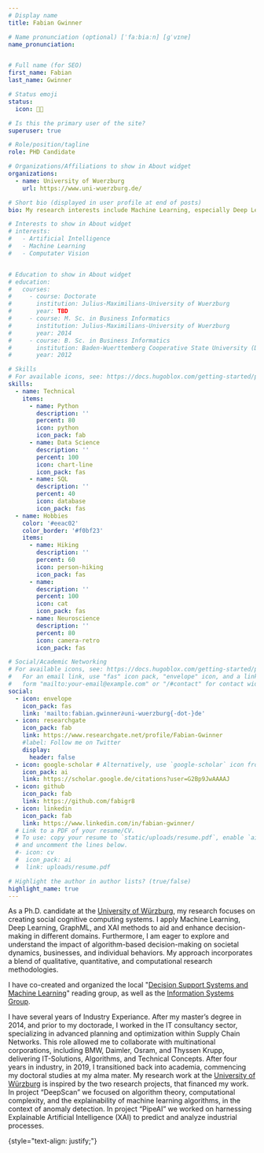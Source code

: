```yaml
---
# Display name
title: Fabian Gwinner

# Name pronunciation (optional) [ˈfaːbiaːn] [ɡˈvɪnɐ]
name_pronunciation: 


# Full name (for SEO)
first_name: Fabian
last_name: Gwinner

# Status emoji
status: 
  icon: 🧑‍🔬

# Is this the primary user of the site?
superuser: true

# Role/position/tagline
role: PHD Candidate

# Organizations/Affiliations to show in About widget
organizations:
  - name: University of Wuerzburg
    url: https://www.uni-wuerzburg.de/

# Short bio (displayed in user profile at end of posts)
bio: My research interests include Machine Learning, especially Deep Learning, XAI, Decision Support Systems

# Interests to show in About widget
# interests:
#   - Artificial Intelligence
#   - Machine Learning
#   - Computater Vision


# Education to show in About widget
# education:
#   courses:
#     - course: Doctorate 
#       institution: Julius-Maximilians-University of Wuerzburg
#       year: TBD
#     - course: M. Sc. in Business Informatics 
#       institution: Julius-Maximilians-University of Wuerzburg
#       year: 2014
#     - course: B. Sc. in Business Informatics 
#       institution: Baden-Wuerttemberg Cooperative State University (DHBW)
#       year: 2012

# Skills
# For available icons, see: https://docs.hugoblox.com/getting-started/page-builder/#icons
skills:
  - name: Technical
    items:
      - name: Python
        description: ''
        percent: 80
        icon: python
        icon_pack: fab
      - name: Data Science
        description: ''
        percent: 100
        icon: chart-line
        icon_pack: fas
      - name: SQL
        description: ''
        percent: 40
        icon: database
        icon_pack: fas
  - name: Hobbies
    color: '#eeac02'
    color_border: '#f0bf23'
    items:
      - name: Hiking
        description: ''
        percent: 60
        icon: person-hiking
        icon_pack: fas
      - name: 
        description: ''
        percent: 100
        icon: cat
        icon_pack: fas
      - name: Neuroscience
        description: ''
        percent: 80
        icon: camera-retro
        icon_pack: fas

# Social/Academic Networking
# For available icons, see: https://docs.hugoblox.com/getting-started/page-builder/#icons
#   For an email link, use "fas" icon pack, "envelope" icon, and a link in the
#   form "mailto:your-email@example.com" or "/#contact" for contact widget.
social:
  - icon: envelope
    icon_pack: fas
    link: 'mailto:fabian.gwinner∂uni-wuerzburg{-dot-}de'
  - icon: researchgate
    icon_pack: fab
    link: https://www.researchgate.net/profile/Fabian-Gwinner
    #label: Follow me on Twitter
    display:
      header: false
  - icon: google-scholar # Alternatively, use `google-scholar` icon from `ai` icon pack
    icon_pack: ai
    link: https://scholar.google.de/citations?user=G2Bp9JwAAAAJ
  - icon: github
    icon_pack: fab
    link: https://github.com/fabigr8
  - icon: linkedin
    icon_pack: fab
    link: https://www.linkedin.com/in/fabian-gwinner/
  # Link to a PDF of your resume/CV.
  # To use: copy your resume to `static/uploads/resume.pdf`, enable `ai` icons in `params.yaml`,
  # and uncomment the lines below.
  #- icon: cv
  #  icon_pack: ai
  #  link: uploads/resume.pdf

# Highlight the author in author lists? (true/false)
highlight_name: true
---
```


As a Ph.D. candidate at the [University of Würzburg](https://www.uni-wuerzburg.de/en/), my research focuses on creating social cognitive computing systems. I apply Machine Learning, Deep Learning, GraphML, and XAI methods to aid and enhance decision-making in different domains. Furthermore, I am eager to explore and understand the impact of algorithm-based decision-making on societal dynamics, businesses, and individual behaviors. My approach incorporates a blend of qualitative, quantitative, and computational research methodologies.

I have co-created and organized the local "[Decision Support Systems and Machine Learning](https://balsam-crocus-636.notion.site/DSSML-PRG-JMU-721103ee96da4476becf1fd0ae66c91d)" reading group, as well as the [Information Systems Group](https://jmu-isgroup.github.io/). 

I have several years of Industry Experiance. After my master’s degree in 2014, and prior to my doctorade, I worked in the IT consultancy sector, specializing in advanced planning and optimization within Supply Chain Networks. This role allowed me to collaborate with multinational corporations, including BMW, Daimler, Osram, and Thyssen Krupp, delivering IT-Solutions, Algorithms, and Technical Concepts. After four years in industry, in 2019, I transitioned back into academia, commencing my doctoral studies at my alma mater. My research work at the [University of Würzburg](https://www.uni-wuerzburg.de/en/) is inspired by the two research projects, that financed my work. In project “DeepScan” we focused on algorithm theory, computational complexity, and the explainability of machine learning algorithms, in the context of anomaly detection. In project “PipeAI” we worked on harnessing Explainable Artificial Intelligence (XAI) to predict and analyze industrial processes. 




{style="text-align: justify;"}
